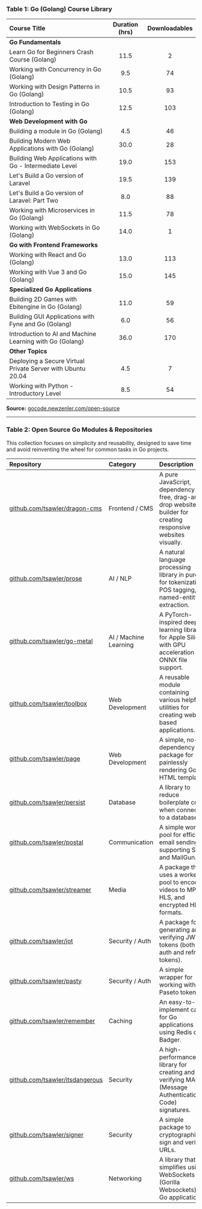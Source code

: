 ### Table 1: Go (Golang) Course Library

| Course Title | Duration (hrs) | Downloadables |
| :--- | :---: | :---: |
| **Go Fundamentals** |
| Learn Go for Beginners Crash Course (Golang) | 11.5 | 2 |
| Working with Concurrency in Go (Golang) | 9.5 | 74 |
| Working with Design Patterns in Go (Golang) | 10.5 | 93 |
| Introduction to Testing in Go (Golang) | 12.5 | 103 |
| **Web Development with Go** |
| Building a module in Go (Golang) | 4.5 | 46 |
| Building Modern Web Applications with Go (Golang) | 30.0 | 28 |
| Building Web Applications with Go - Intermediate Level | 19.0 | 153 |
| Let's Build a Go version of Laravel | 19.5 | 139 |
| Let's Build a Go version of Laravel: Part Two | 8.0 | 88 |
| Working with Microservices in Go (Golang) | 11.5 | 78 |
| Working with WebSockets in Go (Golang) | 14.0 | 1 |
| **Go with Frontend Frameworks** |
| Working with React and Go (Golang) | 13.0 | 113 |
| Working with Vue 3 and Go (Golang) | 15.0 | 145 |
| **Specialized Go Applications** |
| Building 2D Games with Ebitengine in Go (Golang) | 11.0 | 59 |
| Building GUI Applications with Fyne and Go (Golang) | 6.0 | 56 |
| Introduction to AI and Machine Learning with Go (Golang) | 36.0 | 170 |
| **Other Topics** |
| Deploying a Secure Virtual Private Server with Ubuntu 20.04 | 4.5 | 7 |
| Working with Python - Introductory Level | 8.5 | 54 |

**Source:** [gocode.newzenler.com/open-source](https://gocode.newzenler.com/open-source)

---

### Table 2: Open Source Go Modules & Repositories

This collection focuses on simplicity and reusability, designed to save time and avoid reinventing the wheel for common tasks in Go projects.

| Repository | Category | Description |
| :--- | :--- | :--- |
| [github.com/tsawler/dragon-cms](https://github.com/tsawler/dragon-cms) | Frontend / CMS | A pure JavaScript, dependency-free, drag-and-drop website builder for creating responsive websites visually. |
| [github.com/tsawler/prose](https://github.com/tsawler/prose) | AI / NLP | A natural language processing library in pure Go for tokenization, POS tagging, and named-entity extraction. |
| [github.com/tsawler/go-metal](https://github.com/tsawler/go-metal) | AI / Machine Learning | A PyTorch-inspired deep learning library for Apple Silicon with GPU acceleration and ONNX file support. |
| [github.com/tsawler/toolbox](https://github.com/tsawler/toolbox) | Web Development | A reusable module containing various helpful utilities for creating web-based applications. |
| [github.com/tsawler/page](https://github.com/tsawler/page) | Web Development | A simple, no-dependency package for painlessly rendering Go HTML templates. |
| [github.com/tsawler/persist](https://github.com/tsawler/persist) | Database | A library to reduce boilerplate code when connecting to a database. |
| [github.com/tsawler/postal](https://github.com/tsawler/postal) | Communication | A simple worker pool for efficient email sending, supporting SMTP and MailGun. |
| [github.com/tsawler/streamer](https://github.com/tsawler/streamer) | Media | A package that uses a worker pool to encode videos to MP4, HLS, and encrypted HLS formats. |
| [github.com/tsawler/jot](https://github.com/tsawler/jot) | Security / Auth | A package for generating and verifying JWT tokens (both auth and refresh tokens). |
| [github.com/tsawler/pasty](https://github.com/tsawler/pasty) | Security / Auth | A simple wrapper for working with Paseto tokens. |
| [github.com/tsawler/remember](https://github.com/tsawler/remember) | Caching | An easy-to-implement cache for Go applications using Redis or Badger. |
| [github.com/tsawler/itsdangerous](https://github.com/tsawler/itsdangerous) | Security | A high-performance Go library for creating and verifying MAC (Message Authentication Code) signatures. |
| [github.com/tsawler/signer](https://github.com/tsawler/signer) | Security | A simple package to cryptographically sign and verify URLs. |
| [github.com/tsawler/ws](https://github.com/tsawler/ws) | Networking | A library that simplifies using WebSockets (Gorilla Websockets) in Go applications. |